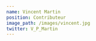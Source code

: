 ```yaml
---
name: Vincent Martin 
position: Contributeur
image_path: /images/vincent.jpg
twitter: V_P_Martin 
---
```

